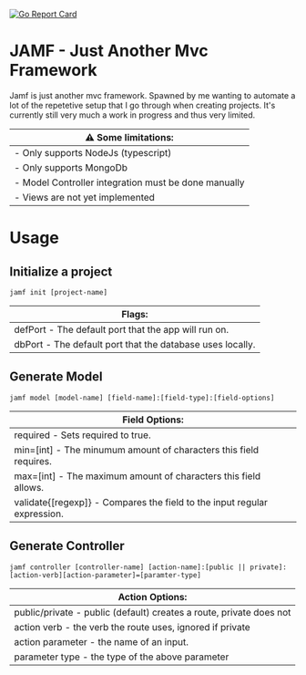 [![Go Report Card](https://goreportcard.com/badge/github.com/LucHighwalker/jamf)](https://goreportcard.com/report/github.com/LucHighwalker/jamf)

# JAMF - Just Another Mvc Framework

Jamf is just another mvc framework. Spawned by me wanting to automate a lot of the repetetive setup that I go through when creating projects. It's currently still very much a work in progress and thus very limited. 

| :warning: Some limitations: |
| --- |
|   - Only supports NodeJs (typescript) |
|   - Only supports MongoDb |
|   - Model Controller integration must be done manually |
|   - Views are not yet implemented |

# Usage 

## Initialize a project

```
jamf init [project-name]
```

| Flags: |
| --- |
| defPort - The default port that the app will run on. |
| dbPort - The default port that the database uses locally. |

## Generate Model

```
jamf model [model-name] [field-name]:[field-type]:[field-options]
```

| Field Options: |
| --- |
| required - Sets required to true. |
| min=[int] - The minumum amount of characters this field requires. |
| max=[int] - The maximum amount of characters this field allows. |
| validate{[regexp]} - Compares the field to the input regular expression. |

## Generate Controller

```
jamf controller [controller-name] [action-name]:[public || private]:[action-verb][action-parameter]=[paramter-type]
```

| Action Options: |
| --- |
| public/private - public (default) creates a route, private does not |
| action verb - the verb the route uses, ignored if private |
| action parameter - the name of an input. |
| parameter type - the type of the above parameter |
